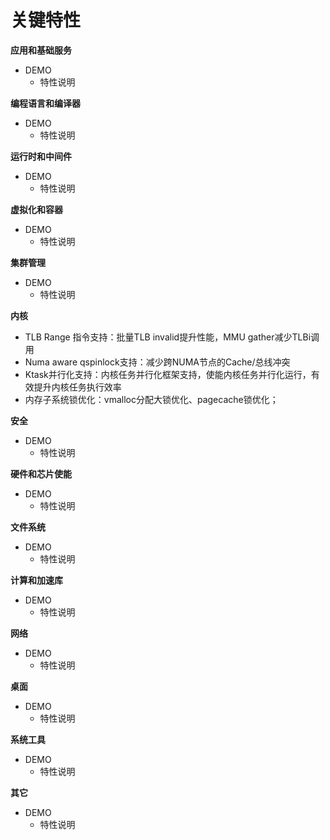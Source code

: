 # 关键特性<a name="ZH-CN_TOPIC_0228254580"></a>

**应用和基础服务**
-   DEMO
    -   特性说明

**编程语言和编译器**
-   DEMO
    -   特性说明

**运行时和中间件**
-   DEMO
    -   特性说明

**虚拟化和容器**
-   DEMO
    -   特性说明

**集群管理**
-   DEMO
    -   特性说明

**内核**
-   TLB Range 指令支持：批量TLB invalid提升性能，MMU gather减少TLBi调用
-   Numa aware qspinlock支持：减少跨NUMA节点的Cache/总线冲突
-   Ktask并行化支持：内核任务并行化框架支持，使能内核任务并行化运行，有效提升内核任务执行效率
-   内存子系统锁优化：vmalloc分配大锁优化、pagecache锁优化；

**安全**
-   DEMO
    -   特性说明

**硬件和芯片使能**
-   DEMO
    -   特性说明

**文件系统**
-   DEMO
    -   特性说明

**计算和加速库**
-   DEMO
    -   特性说明

**网络**
-   DEMO
    -   特性说明

**桌面**
-   DEMO
    -   特性说明

**系统工具**
-   DEMO
    -   特性说明

**其它**
-   DEMO
    -   特性说明   